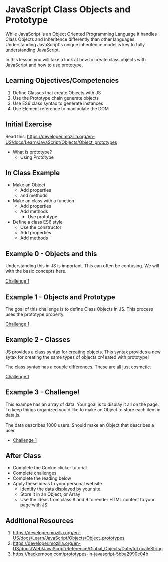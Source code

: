 # JavaScript Class Objects and Prototype

While JavaScript is an Object Oriented Programming Language
it handles Class Objects and Inheritence differently than 
other languages. Understanding JavaScript's unique 
inheritence model is key to fully understanding JavaScript.

In this lesson you will take a look at how to create class 
objects with JavaScript and how to use prototype. 

## Learning Objectives/Competencies

1. Define Classes that create Objects with JS
1. Use the Prototype chain generate objects
1. Use ES6 class syntax to generate instances
1. Use Element reference to manipulate the DOM 

## Initial Exercise

Read this: https://developer.mozilla.org/en-US/docs/Learn/JavaScript/Objects/Object_prototypes

- What is prototype? 
  - Using Prototype

## In Class Example 

- Make an Object
  - Add properties 
  - and methods
- Make an class with a function
  - Add properties 
  - Add methods 
    - Use prototype 
- Define a class ES6 style
  - Use the constructor 
  - Add properties 
  - Add methods

## Example 0 - Objects and this

Understanding this in JS is important. This can often be confusing. 
We will with the basic concepts here. 

[Challenge 1](challenge-0)

## Example 1 - Objects and Prototype

The goal of this challenge is to define Class Objects in JS. 
This process uses the prototype property. 

[Challenge 1](challenge-1)

## Example 2 - Classes 

JS provides a class syntax for creating objects. This syntax 
provides a new sytax for creating the same types of objects 
cr4eated with prototype!

The class syntax has a couple differences. These are all just 
cosmetic. 
	
[Challenge 1](challenge-2)
	
## Example 3 - Challenge!

This exampe has an array of data. Your goal is to display it
all on the page. To keep things organized you'd like to make 
an Object to store each item in data.js. 

The data describes 1000 users. Should make an Object that 
describes a user. 

- [Challenge 1](challenge-3)
  
## After Class

- Complete the Cookie clicker tutorial
- Complete challenges
- Complete the reading below
- Apply these ideas to your personal website. 
  - Identify the data displayed by your site. 
  - Store it in an Object, or Array
  - Use the ideas from class 8 and 9 to render HTML content to your page with JS

## Additional Resources

1. https://developer.mozilla.org/en-US/docs/Learn/JavaScript/Objects/Object_prototypes
1. https://developer.mozilla.org/en-US/docs/Web/JavaScript/Reference/Global_Objects/Date/toLocaleString
1. https://hackernoon.com/prototypes-in-javascript-5bba2990e04b
